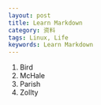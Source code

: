 ```yaml
---
layout: post
title: Learn Markdown
category: 资料
tags: Linux, Life
keywords: Learn Markdown
---
```


1.  Bird
1.  McHale
1.  Parish
1. Zollty

